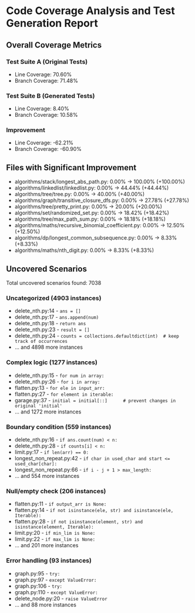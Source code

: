 # Code Coverage Analysis and Test Generation Report

## Overall Coverage Metrics

### Test Suite A (Original Tests)
- Line Coverage: 70.60%
- Branch Coverage: 71.48%

### Test Suite B (Generated Tests)
- Line Coverage: 8.40%
- Branch Coverage: 10.58%

### Improvement
- Line Coverage: -62.21%
- Branch Coverage: -60.90%

## Files with Significant Improvement
- algorithms/stack/longest_abs_path.py: 0.00% → 100.00% (+100.00%)
- algorithms/linkedlist/linkedlist.py: 0.00% → 44.44% (+44.44%)
- algorithms/tree/tree.py: 0.00% → 40.00% (+40.00%)
- algorithms/graph/transitive_closure_dfs.py: 0.00% → 27.78% (+27.78%)
- algorithms/tree/pretty_print.py: 0.00% → 20.00% (+20.00%)
- algorithms/set/randomized_set.py: 0.00% → 18.42% (+18.42%)
- algorithms/tree/max_path_sum.py: 0.00% → 18.18% (+18.18%)
- algorithms/maths/recursive_binomial_coefficient.py: 0.00% → 12.50% (+12.50%)
- algorithms/dp/longest_common_subsequence.py: 0.00% → 8.33% (+8.33%)
- algorithms/maths/nth_digit.py: 0.00% → 8.33% (+8.33%)

## Uncovered Scenarios
Total uncovered scenarios found: 7038

### Uncategorized (4903 instances)
- delete_nth.py:14 - `ans = []`
- delete_nth.py:17 - `ans.append(num)`
- delete_nth.py:18 - `return ans`
- delete_nth.py:23 - `result = []`
- delete_nth.py:24 - `counts = collections.defaultdict(int)  # keep track of occurrences`
- ... and 4898 more instances

### Complex logic (1277 instances)
- delete_nth.py:15 - `for num in array:`
- delete_nth.py:26 - `for i in array:`
- flatten.py:13 - `for ele in input_arr:`
- flatten.py:27 - `for element in iterable:`
- garage.py:37 - `initial = initial[::]      # prevent changes in original 'initial'`
- ... and 1272 more instances

### Boundary condition (559 instances)
- delete_nth.py:16 - `if ans.count(num) < n:`
- delete_nth.py:28 - `if counts[i] < n:`
- limit.py:17 - `if len(arr) == 0:`
- longest_non_repeat.py:42 - `if char in used_char and start <= used_char[char]:`
- longest_non_repeat.py:66 - `if i - j + 1 > max_length:`
- ... and 554 more instances

### Null/empty check (206 instances)
- flatten.py:11 - `if output_arr is None:`
- flatten.py:14 - `if not isinstance(ele, str) and isinstance(ele, Iterable):`
- flatten.py:28 - `if not isinstance(element, str) and isinstance(element, Iterable):`
- limit.py:20 - `if min_lim is None:`
- limit.py:22 - `if max_lim is None:`
- ... and 201 more instances

### Error handling (93 instances)
- graph.py:95 - `try:`
- graph.py:97 - `except ValueError:`
- graph.py:106 - `try:`
- graph.py:110 - `except ValueError:`
- delete_node.py:20 - `raise ValueError`
- ... and 88 more instances